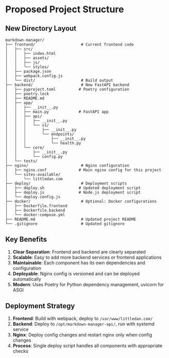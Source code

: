 # Proposed Project Structure

## New Directory Layout

```
markdown-manager/
├── frontend/                    # Current frontend code
│   ├── src/
│   │   ├── index.html
│   │   ├── assets/
│   │   ├── js/
│   │   └── styles/
│   ├── package.json
│   ├── webpack.config.js
│   └── dist/                    # Build output
├── backend/                     # New FastAPI backend
│   ├── pyproject.toml          # Poetry configuration
│   ├── poetry.lock
│   ├── README.md
│   ├── app/
│   │   ├── __init__.py
│   │   ├── main.py             # FastAPI app
│   │   ├── api/
│   │   │   ├── __init__.py
│   │   │   └── v1/
│   │   │       ├── __init__.py
│   │   │       └── endpoints/
│   │   │           ├── __init__.py
│   │   │           └── health.py
│   │   └── core/
│   │       ├── __init__.py
│   │       └── config.py
│   └── tests/
├── nginx/                       # Nginx configuration
│   ├── nginx.conf              # Main nginx config for this project
│   └── sites-available/
│       └── littledan.com
├── deploy/                      # Deployment scripts
│   ├── deploy.sh               # Updated deployment script
│   ├── deploy.js               # Node.js deployment script
│   └── deploy.config.js
├── docker/                      # Optional: Docker configurations
│   ├── Dockerfile.frontend
│   ├── Dockerfile.backend
│   └── docker-compose.yml
├── README.md                    # Updated project README
└── .gitignore                   # Updated gitignore
```

## Key Benefits

1. **Clear Separation**: Frontend and backend are clearly separated
2. **Scalable**: Easy to add more backend services or frontend applications
3. **Maintainable**: Each component has its own dependencies and configuration
4. **Deployable**: Nginx config is versioned and can be deployed automatically
5. **Modern**: Uses Poetry for Python dependency management, uvicorn for ASGI

## Deployment Strategy

1. **Frontend**: Build with webpack, deploy to `/var/www/littledan.com/`
2. **Backend**: Deploy to `/opt/markdown-manager-api/`, run with systemd service
3. **Nginx**: Deploy config changes and restart nginx only when config changes
4. **Process**: Single deploy script handles all components with appropriate checks
